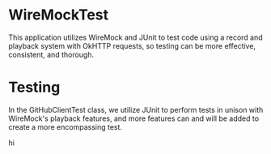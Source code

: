 # WireMockTest

This application utilizes WireMock and JUnit to test code using a record and playback system with OkHTTP requests, so testing can be more effective, consistent, and thorough.

# Testing

In the GitHubClientTest class, we utilize JUnit to perform tests in unison with WireMock's playback features, and more features can and will be added to create a more encompassing test.

hi